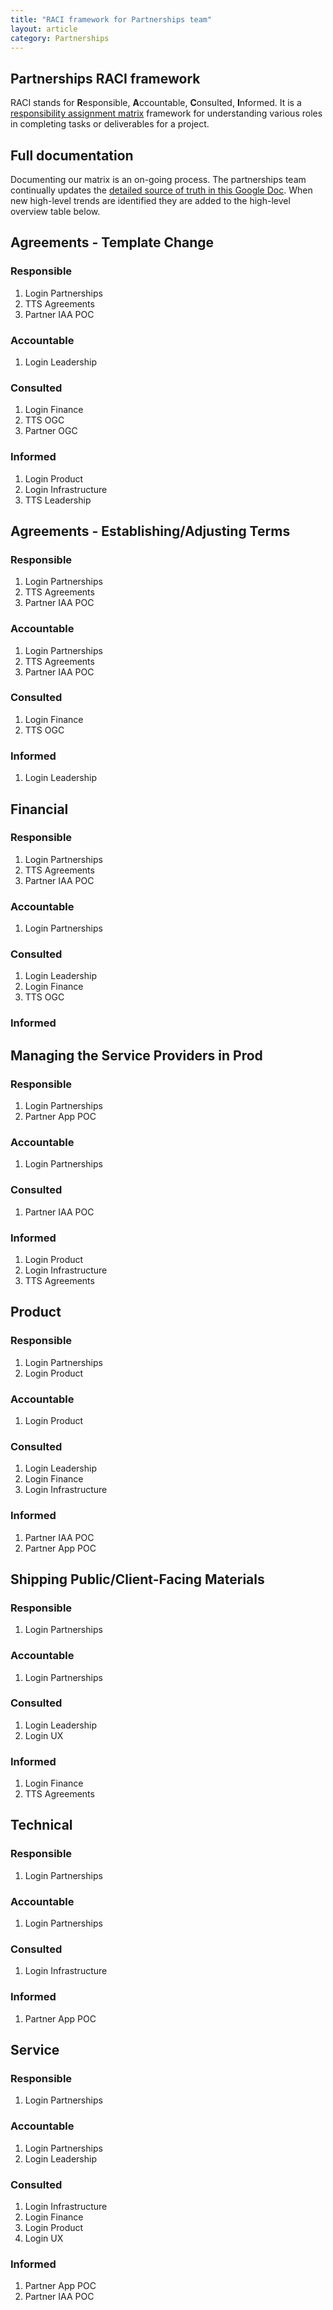 ```yaml
---
title: "RACI framework for Partnerships team"
layout: article
category: Partnerships
---
```


## Partnerships RACI framework

RACI stands for **R**esponsible, **A**ccountable, **C**onsulted, **I**nformed.
It is a [responsibility assignment matrix](https://en.wikipedia.org/wiki/Responsibility_assignment_matrix) framework for understanding various roles in completing tasks or deliverables for a project.

## Full documentation

Documenting our matrix is an on-going process. The partnerships team continually updates the [detailed source of truth in this Google Doc](https://docs.google.com/spreadsheets/d/1GV9FOdXtbY4cmMupPMMz0nrhTgTWMVZkzWPXO18bEZw/edit#gid=0). When new high-level trends are identified they are added to the high-level overview table below.

## Agreements - Template Change

### Responsible

1. Login Partnerships
2. TTS Agreements
3. Partner IAA POC

### Accountable

1. Login Leadership

### Consulted

1. Login Finance
2. TTS OGC
3. Partner OGC

### Informed

1. Login Product
2. Login Infrastructure
3. TTS Leadership

## Agreements - Establishing/Adjusting Terms

### Responsible

1. Login Partnerships
2. TTS Agreements
3. Partner IAA POC

### Accountable

1. Login Partnerships
2. TTS Agreements
3. Partner IAA POC

### Consulted

1. Login Finance
2. TTS OGC

### Informed

1. Login Leadership

## Financial

### Responsible

1. Login Partnerships
2. TTS Agreements
3. Partner IAA POC

### Accountable

1. Login Partnerships

### Consulted

1. Login Leadership
2. Login Finance
3. TTS OGC
### Informed

## Managing the Service Providers in Prod

### Responsible

1. Login Partnerships
2. Partner App POC

### Accountable

1. Login Partnerships

### Consulted

1. Partner IAA POC
### Informed

1. Login Product
2. Login Infrastructure
3. TTS Agreements

## Product

### Responsible

1. Login Partnerships
2. Login Product

### Accountable

1. Login Product

### Consulted

1. Login Leadership
2. Login Finance
3. Login Infrastructure

### Informed

1. Partner IAA POC
2. Partner App POC

## Shipping Public/Client-Facing Materials

### Responsible

1. Login Partnerships

### Accountable

1. Login Partnerships

### Consulted

1. Login Leadership
2. Login UX

### Informed

1. Login Finance
2. TTS Agreements

## Technical

### Responsible

1. Login Partnerships

### Accountable

1. Login Partnerships

### Consulted

1. Login Infrastructure

### Informed

1. Partner App POC

## Service

### Responsible

1. Login Partnerships

### Accountable

1. Login Partnerships
2. Login Leadership

### Consulted

1. Login Infrastructure
2. Login Finance
3. Login Product
4. Login UX

### Informed

1. Partner App POC
2. Partner IAA POC
